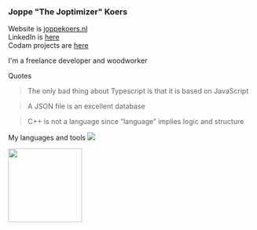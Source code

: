 ### Joppe "The Joptimizer" Koers

Website is [joppekoers.nl](https://joppekoers.nl)\
LinkedIn is [here](https://www.linkedin.com/in/joppekoers)\
Codam projects are [here](https://github.com/42-jkoers)

I'm a freelance developer and woodworker

Quotes
> The only bad thing about Typescript is that it is based on JavaScript

> A JSON file is an excellent database

> C++ is not a language since “language” implies logic and structure

My languages and tools
<img src="https://skillicons.dev/icons?i=ts,nodejs,c,cpp,docker,react,rust,go,svelte,bash,python,linux,redis,nginx,postgres,express,tailwind,arduino,bash,cloudflare,css,discord,figma,gcp,git,github,githubactions,html,js,kubernetes,sqlite,mysql,nestjs,ps,planetscale,postman,raspberrypi,sketchup,vercel,vite,vscode,vue,webpack" />

<img src="https://github-readme-stats.vercel.app/api?username=sirmorfield&theme=dark&count_private=true&show_icons=true&number_format=long&hide_title=true&hide_rank=true&disable_animations=true" height="150"/>
